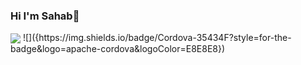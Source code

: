 

### Hi I'm Sahab👋

<img align = "center" src="https://github.com/sahab2000/sahab2000/assets/153683548/d67c3287-1e00-4669-ad60-2a144ab00f02">
![]({https://img.shields.io/badge/Cordova-35434F?style=for-the-badge&logo=apache-cordova&logoColor=E8E8E8})

